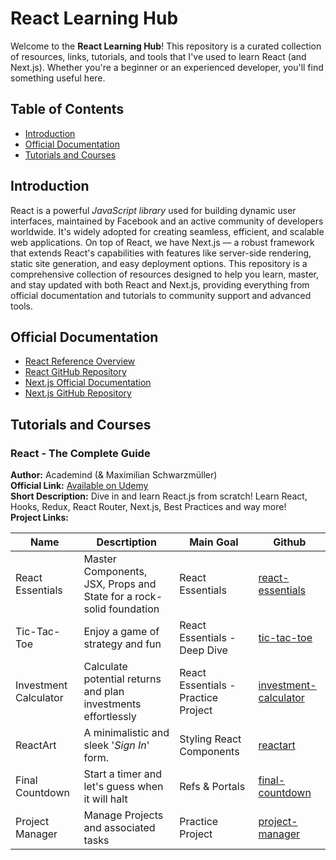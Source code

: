 # React Learning Hub

Welcome to the **React Learning Hub**! This repository is a curated collection of resources, links, tutorials, and tools that I've used to learn React (and Next.js). Whether you're a beginner or an experienced developer, you'll find something useful here.

## Table of Contents

- [Introduction](#introduction)
- [Official Documentation](#official-documentation)
- [Tutorials and Courses](#tutorials-and-courses)

## Introduction
React is a powerful _JavaScript library_ used for building dynamic user interfaces, maintained by Facebook and an active community of developers worldwide. It's widely adopted for creating seamless, efficient, and scalable web applications. On top of React, we have Next.js — a robust framework that extends React's capabilities with features like server-side rendering, static site generation, and easy deployment options. This repository is a comprehensive collection of resources designed to help you learn, master, and stay updated with both React and Next.js, providing everything from official documentation and tutorials to community support and advanced tools.

## Official Documentation

- [React Reference Overview](https://react.dev/reference/react)
- [React GitHub Repository](https://github.com/facebook/react)
- [Next.js Official Documentation](https://nextjs.org/docs)
- [Next.js GitHub Repository](https://github.com/vercel/next.js)

## Tutorials and Courses
### React - The Complete Guide
__Author:__ Academind (& Maximilian Schwarzmüller)<br />
__Official Link:__ [Available on Udemy](https://www.udemy.com/course/react-the-complete-guide-incl-redux/)<br />
__Short Description:__ Dive in and learn React.js from scratch! Learn React, Hooks, Redux, React Router, Next.js, Best Practices and way more!<br />
__Project Links:__

| Name | Descrtiption | Main Goal | Github
| --- | --- | --- | --- |
| React Essentials | Master Components, JSX, Props and State for a rock-solid foundation | React Essentials |[react-essentials](https://github.com/ThomasCode92/react-essentials) |
| Tic-Tac-Toe | Enjoy a game of strategy and fun | React Essentials - Deep Dive | [tic-tac-toe](https://github.com/ThomasCode92/tic-tac-toe) |
| Investment Calculator | Calculate potential returns and plan investments effortlessly | React Essentials - Practice Project | [investment-calculator](https://github.com/ThomasCode92/investment-calculator) |
| ReactArt | A minimalistic and sleek '_Sign In_' form. | Styling React Components | [reactart](https://github.com/ThomasCode92/reactart) |
| Final Countdown | Start a timer and let's guess when it will halt | Refs & Portals | [final-countdown](https://github.com/ThomasCode92/final-countdown) |
| Project Manager | Manage Projects and associated tasks | Practice Project | [project-manager](https://github.com/ThomasCode92/project-manager) |
